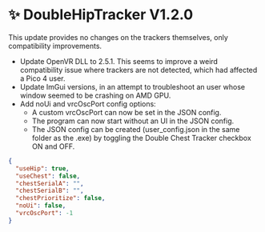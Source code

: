 ﻿---
unlisted: true
date: 2024-03-28T08:00
---

# ✨ DoubleHipTracker V1.2.0

This update provides no changes on the trackers themselves, only compatibility improvements.

- Update OpenVR DLL to 2.5.1. This seems to improve a weird compatibility issue where trackers are not detected, which had affected a Pico 4 user.
- Update ImGui versions, in an attempt to troubleshoot an user whose window seemed to be crashing on AMD GPU.
- Add noUi and vrcOscPort config options:
  - A custom vrcOscPort can now be set in the JSON config.
  - The program can now start without an UI in the JSON config.
  - The JSON config can be created (user_config.json in the same folder as the .exe) by toggling the Double Chest Tracker checkbox ON and OFF.

```json
{
  "useHip": true,
  "useChest": false,
  "chestSerialA": "",
  "chestSerialB": "",
  "chestPrioritize": false,
  "noUi": false,
  "vrcOscPort": -1
}
```
